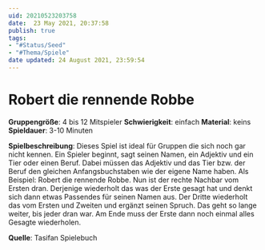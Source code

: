 ```yaml
---
uid: 20210523203758
date:  23 May 2021, 20:37:58
publish: true
tags:
- "#Status/Seed"
- "#Thema/Spiele"
date updated: 24 August 2021, 23:59:54
---
```


# Robert die rennende Robbe

**Gruppengröße**: 4 bis 12 Mitspieler
**Schwierigkeit**: einfach
**Material**: keins
**Spieldauer**: 3-10 Minuten

**Spielbeschreibung**:
Dieses Spiel ist ideal für Gruppen die sich noch gar nicht kennen. Ein Spieler beginnt, sagt seinen Namen, ein Adjektiv und ein Tier oder einen Beruf. Dabei müssen das Adjektiv und das Tier bzw. der Beruf den gleichen Anfangsbuchstaben wie der eigene Name haben. Als Beispiel: Robert die rennende Robbe. Nun ist der rechte Nachbar vom Ersten dran. Derjenige wiederholt das was der Erste gesagt hat und denkt sich dann etwas Passendes für seinen Namen aus. Der Dritte wiederholt das vom Ersten und Zweiten und ergänzt seinen Spruch. Das geht so lange weiter, bis jeder dran war. Am Ende muss der Erste dann noch einmal alles Gesagte wiederholen.

**Quelle**:
Tasifan Spielebuch